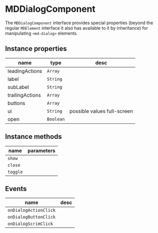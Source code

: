 # MDDialogComponent
The `MDDialogComponent` interface provides special properties (beyond the regular `MDElement` interface it also has available to it by inheritance) for manipulating `<md-dialog>` elements.

## Instance properties

name|type|desc
---|---|---
leadingActions|`Array`|
label|`String`|
subLabel|`String`|
trailingActions|`Array`|
buttons|`Array`|
ui|`String`|possible values full-screen
open|`Boolean`|

## Instance methods

name|parameters
---|---
`show`|
`close`|
`toggle`|

## Events

name|desc
---|---
`onDialogActionClick`|
`onDialogButtonClick`|
`onDialogScrimClick`|

